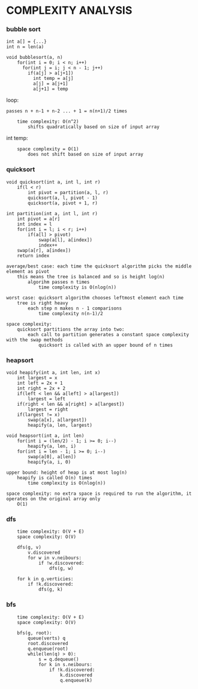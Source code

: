# COMPLEXITY ANALYSIS

### bubble sort

    int a[] = {...}
    int n = len(a)
    
    void bubblesort(a, n)
        for(int i = 0; i < n; i++)
          for(int j = i; j < n - 1; j++)
            if(a[j] > a[j+1])
              int temp = a[j]
              a[j] = a[j+1]
              a[j+1] = temp

loop:

    passes n + n-1 + n-2 ... + 1 = n(n+1)/2 times
            
        time complexity: O(n^2)
            shifts quadratically based on size of input array
        
int temp:
    
        space complexity = O(1)
            does not shift based on size of input array
    
  
### quicksort

    void quicksort(int a, int l, int r)
        if(l < r)
            int pivot = partition(a, l, r)
            quicksort(a, l, pivot - 1)
            quicksort(a, pivot + 1, r)
            
    int partition(int a, int l, int r)
        int pivot = a[r]
        int index = l
        for(int i = l; i < r; i++)
            if(a[l] > pivot)
                swap(a[l], a[index])
                index++
        swap(a[r], a[index])
        return index
        
    average/best case: each time the quicksort algorithm picks the middle element as pivot
        this means the tree is balanced and so is height log(n)
            algorihm passes n times
                time complexity is O(nlog(n))
                
    worst case: quicksort algorithm chooses leftmost element each time
        tree is right heavy
            each step n makes n - 1 comparisons
                time complexity n(n-1)/2

    space complexity:
        quicksort partitions the array into two:
            each call to partition generates a constant space complexity with the swap methods
                quicksort is called with an upper bound of n times
                
### heapsort

    void heapify(int a, int len, int x)
        int largest = x
        int left = 2x + 1
        int right = 2x + 2
        if(left < len && a[left] > a[largest])
            largest = left
        if(right < len && a[right] > a[largest])
            largest = right
        if(largest != x)
            swap(a[x], a[largest])
            heapify(a, len, largest)
            
    void heapsort(int a, int len)
        for(int i = (len/2) - 1; i >= 0; i--)
            heapify(a, len, i)
        for(int i = len - 1; i >= 0; i--)
            swap(a[0], a[len])
            heapify(a, i, 0)
            
    upper bound: height of heap is at most log(n)
        heapify is called O(n) times
            time complexity is O(nlog(n))
            
    space complexity: no extra space is required to run the algorithm, it operates on the original array only
        O(1)


### dfs

        time complexity: O(V + E)
        space complexity: O(V)
        
        dfs(g, v)
            v.discovered
            for w in v.neibours:
                if !w.discovered:
                    dfs(g, w)
                    
        for k in g.verticies:
            if !k.discovered:
                dfs(g, k)
                
###  bfs

        time complexity: O(V + E)
        space complexity: O(V)
        
        bfs(g, root):
            queue(verts) q
            root.discovered
            q.enqueue(root)
            while(len(q) > 0):
                s = q.dequeue()
                for k in s.neibours:
                    if !k.discovered:
                        k.discovered
                        q.enqueue(k)
                        

